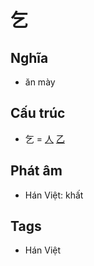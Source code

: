 # 乞

## Nghĩa

* ăn mày

## Cấu trúc
* 乞 = [人](人.md) [乙](乙.md)

## Phát âm

* Hán Việt: khất

## Tags
* Hán Việt

<script>window.HANZI_FIELD='乞';</script>
